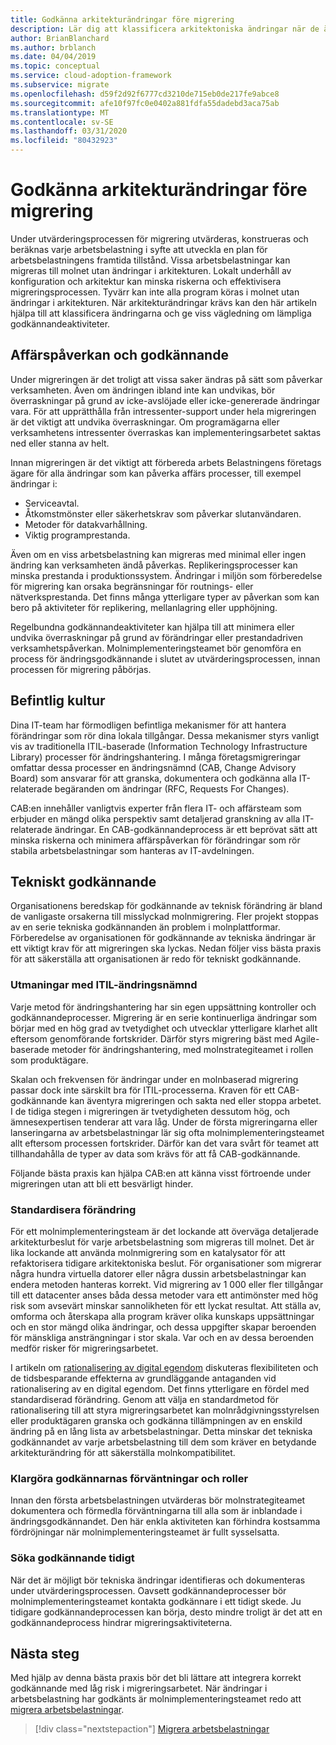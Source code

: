 ```yaml
---
title: Godkänna arkitekturändringar före migrering
description: Lär dig att klassificera arkitektoniska ändringar när de är obligatoriska och även upprätta lämpliga godkännande aktiviteter.
author: BrianBlanchard
ms.author: brblanch
ms.date: 04/04/2019
ms.topic: conceptual
ms.service: cloud-adoption-framework
ms.subservice: migrate
ms.openlocfilehash: d59f2d92f6777cd3210de715eb0de217fe9abce8
ms.sourcegitcommit: afe10f97fc0e0402a881fdfa55dadebd3aca75ab
ms.translationtype: MT
ms.contentlocale: sv-SE
ms.lasthandoff: 03/31/2020
ms.locfileid: "80432923"
---
```

<!-- cSpell:ignore architected ITIL -->

# <a name="approve-architecture-changes-before-migration"></a>Godkänna arkitekturändringar före migrering

Under utvärderingsprocessen för migrering utvärderas, konstrueras och beräknas varje arbetsbelastning i syfte att utveckla en plan för arbetsbelastningens framtida tillstånd. Vissa arbetsbelastningar kan migreras till molnet utan ändringar i arkitekturen. Lokalt underhåll av konfiguration och arkitektur kan minska riskerna och effektivisera migreringsprocessen. Tyvärr kan inte alla program köras i molnet utan ändringar i arkitekturen. När arkitekturändringar krävs kan den här artikeln hjälpa till att klassificera ändringarna och ge viss vägledning om lämpliga godkännandeaktiviteter.

## <a name="business-impact-and-approval"></a>Affärspåverkan och godkännande

Under migreringen är det troligt att vissa saker ändras på sätt som påverkar verksamheten. Även om ändringen ibland inte kan undvikas, bör överraskningar på grund av icke-avslöjade eller icke-genererade ändringar vara. För att upprätthålla från intressenter-support under hela migreringen är det viktigt att undvika överraskningar. Om programägarna eller verksamhetens intressenter överraskas kan implementeringsarbetet saktas ned eller stanna av helt.

Innan migreringen är det viktigt att förbereda arbets Belastningens företags ägare för alla ändringar som kan påverka affärs processer, till exempel ändringar i:

- Serviceavtal.
- Åtkomstmönster eller säkerhetskrav som påverkar slutanvändaren.
- Metoder för datakvarhållning.
- Viktig programprestanda.

Även om en viss arbetsbelastning kan migreras med minimal eller ingen ändring kan verksamheten ändå påverkas. Replikeringsprocesser kan minska prestanda i produktionssystem. Ändringar i miljön som förberedelse för migrering kan orsaka begränsningar för routnings- eller nätverksprestanda. Det finns många ytterligare typer av påverkan som kan bero på aktiviteter för replikering, mellanlagring eller upphöjning.

Regelbundna godkännandeaktiviteter kan hjälpa till att minimera eller undvika överraskningar på grund av förändringar eller prestandadriven verksamhetspåverkan. Molnimplementeringsteamet bör genomföra en process för ändringsgodkännande i slutet av utvärderingsprocessen, innan processen för migrering påbörjas.

## <a name="existing-culture"></a>Befintlig kultur

Dina IT-team har förmodligen befintliga mekanismer för att hantera förändringar som rör dina lokala tillgångar. Dessa mekanismer styrs vanligt vis av traditionella ITIL-baserade (Information Technology Infrastructure Library) processer för ändringshantering. I många företagsmigreringar omfattar dessa processer en ändringsnämnd (CAB, Change Advisory Board) som ansvarar för att granska, dokumentera och godkänna alla IT-relaterade begäranden om ändringar (RFC, Requests For Changes).

CAB:en innehåller vanligtvis experter från flera IT- och affärsteam som erbjuder en mängd olika perspektiv samt detaljerad granskning av alla IT-relaterade ändringar. En CAB-godkännandeprocess är ett beprövat sätt att minska riskerna och minimera affärspåverkan för förändringar som rör stabila arbetsbelastningar som hanteras av IT-avdelningen.

## <a name="technical-approval"></a>Tekniskt godkännande

Organisationens beredskap för godkännande av teknisk förändring är bland de vanligaste orsakerna till misslyckad molnmigrering. Fler projekt stoppas av en serie tekniska godkännanden än problem i molnplattformar. Förberedelse av organisationen för godkännande av tekniska ändringar är ett viktigt krav för att migreringen ska lyckas. Nedan följer viss bästa praxis för att säkerställa att organisationen är redo för tekniskt godkännande.

### <a name="itil-change-advisory-board-challenges"></a>Utmaningar med ITIL-ändringsnämnd

Varje metod för ändringshantering har sin egen uppsättning kontroller och godkännandeprocesser. Migrering är en serie kontinuerliga ändringar som börjar med en hög grad av tvetydighet och utvecklar ytterligare klarhet allt eftersom genomförande fortskrider. Därför styrs migrering bäst med Agile-baserade metoder för ändringshantering, med molnstrategiteamet i rollen som produktägare.

Skalan och frekvensen för ändringar under en molnbaserad migrering passar dock inte särskilt bra för ITIL-processerna. Kraven för ett CAB-godkännande kan äventyra migreringen och sakta ned eller stoppa arbetet. I de tidiga stegen i migreringen är tvetydigheten dessutom hög, och ämnesexpertisen tenderar att vara låg. Under de första migreringarna eller lanseringarna av arbetsbelastningar lär sig ofta molnimplementeringsteamet allt eftersom processen fortskrider. Därför kan det vara svårt för teamet att tillhandahålla de typer av data som krävs för att få CAB-godkännande.

Följande bästa praxis kan hjälpa CAB:en att känna visst förtroende under migreringen utan att bli ett besvärligt hinder.

### <a name="standardize-change"></a>Standardisera förändring

För ett molnimplementeringsteam är det lockande att överväga detaljerade arkitekturbeslut för varje arbetsbelastning som migreras till molnet. Det är lika lockande att använda molnmigrering som en katalysator för att refaktorisera tidigare arkitektoniska beslut. För organisationer som migrerar några hundra virtuella datorer eller några dussin arbetsbelastningar kan endera metoden hanteras korrekt. Vid migrering av 1 000 eller fler tillgångar till ett datacenter anses båda dessa metoder vara ett antimönster med hög risk som avsevärt minskar sannolikheten för ett lyckat resultat. Att ställa av, omforma och återskapa alla program kräver olika kunskaps uppsättningar och en stor mängd olika ändringar, och dessa uppgifter skapar beroenden för mänskliga ansträngningar i stor skala. Var och en av dessa beroenden medför risker för migreringsarbetet.

I artikeln om [rationalisering av digital egendom](../../../digital-estate/rationalize.md) diskuteras flexibiliteten och de tidsbesparande effekterna av grundläggande antaganden vid rationalisering av en digital egendom. Det finns ytterligare en fördel med standardiserad förändring. Genom att välja en standardmetod för rationalisering till att styra migreringsarbetet kan molnrådgivningsstyrelsen eller produktägaren granska och godkänna tillämpningen av en enskild ändring på en lång lista av arbetsbelastningar. Detta minskar det tekniska godkännandet av varje arbetsbelastning till dem som kräver en betydande arkitekturändring för att säkerställa molnkompatibilitet.

### <a name="clarify-expectations-and-roles-of-approvers"></a>Klargöra godkännarnas förväntningar och roller

Innan den första arbetsbelastningen utvärderas bör molnstrategiteamet dokumentera och förmedla förväntningarna till alla som är inblandade i ändringsgodkännandet. Den här enkla aktiviteten kan förhindra kostsamma fördröjningar när molnimplementeringsteamet är fullt sysselsatta.

### <a name="seek-approval-early"></a>Söka godkännande tidigt

När det är möjligt bör tekniska ändringar identifieras och dokumenteras under utvärderingsprocessen. Oavsett godkännandeprocesser bör molnimplementeringsteamet kontakta godkännare i ett tidigt skede. Ju tidigare godkännandeprocessen kan börja, desto mindre troligt är det att en godkännandeprocess hindrar migreringsaktiviteterna.

## <a name="next-steps"></a>Nästa steg

Med hjälp av denna bästa praxis bör det bli lättare att integrera korrekt godkännande med låg risk i migreringsarbetet. När ändringar i arbetsbelastning har godkänts är molnimplementeringsteamet redo att [migrera arbetsbelastningar](../migrate/index.md).

> [!div class="nextstepaction"]
> [Migrera arbetsbelastningar](../migrate/index.md)
